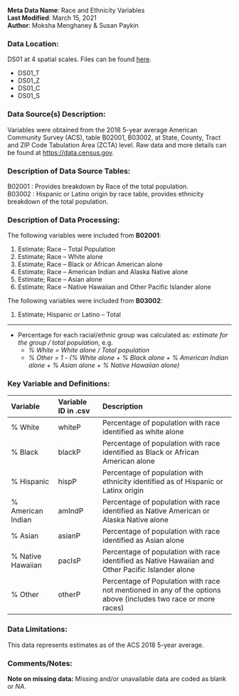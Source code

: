 **Meta Data Name**: Race and Ethnicity Variables  
**Last Modified**: March 15, 2021  
**Author**: Moksha Menghaney & Susan Paykin 

### Data Location: 
DS01 at 4 spatial scales. Files can be found [here](/data_final).
* DS01_T  
* DS01_Z  
* DS01_C  
* DS01_S  

### Data Source(s) Description:  
Variables were obtained from the 2018 5-year average American Community Survey (ACS), table B02001, B03002, at State, County, Tract and ZIP Code Tabulation Area (ZCTA) level. Raw data and more details can be found at https://data.census.gov.

### Description of Data Source Tables:
B02001 : Provides breakdown by Race of the total population. <br>
B03002 : Hispanic or Latino origin by race table, provides ethnicity breakdown of the total population.

### Description of Data Processing: 
The following variables were included from **B02001**:  
  1.	Estimate; Race – Total Population  
  2.	Estimate; Race – White alone 
  3.	Estimate; Race – Black or African American alone 
  4.	Estimate; Race – American Indian and Alaska Native alone 
  5.	Estimate; Race – Asian alone 
  6.	Estimate; Race – Native Hawaiian and Other Pacific Islander alone 

The following variables were included from **B03002**:
  1.	Estimate; Hispanic or Latino – Total  

----------
* Percentage for each racial/ethnic group was calculated as: *estimate for the group / total population*, e.g.
  -  *% White = White alone / Total population* 
  -  *% Other  = 1 - (% White alone + % Black alone + % American Indian alone + % Asian alone + % Native Hawaiian alone)*

### Key Variable and Definitions:
| Variable | Variable ID in .csv | Description |
|:---------|:--------------------|:------------|
| % White  | whiteP | Percentage of population with race identified as white alone |
| % Black  | blackP | Percentage of population with race identified as Black or African American alone |
| % Hispanic | hispP | Percentage of population with ethnicity identified as of Hispanic or Latinx origin |
| % American Indian | amIndP | Percentage of population with race identified as Native American or Alaska Native alone |
| % Asian  | asianP | Percentage of population with race identified as Asian alone |
| % Native Hawaiian | pacIsP | Percentage of population with race identified as Native Hawaiian and Other Pacific Islander alone |
| % Other | otherP | Percentage of Population with race not mentioned in any of the options above (includes two race or more races) |

### Data Limitations:
This data represents estimates as of the ACS 2018 5-year average.

### Comments/Notes:
**Note on missing data:** Missing and/or unavailable data are coded as blank or _NA_.
